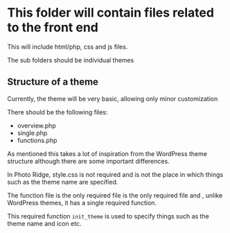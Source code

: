 # This folder will contain files related to the front end

This will include html/php, css and js files.

The sub folders should be individual themes

## Structure of a theme
Currently, the theme will be very basic, allowing only minor customization

There should be the following files:

* overview.php
* single.php
* functions.php

As mentioned this takes a lot of inspiration from the WordPress theme structure although there are some important differences.

In Photo Ridge, style.css is not required and is not the place in which things such as the theme name are specified.

The function file is the only required file is the only required file and , unlike WordPress themes, it has a single required function.

This required function `init_theme` is used to specify things such as the theme name and icon etc.

